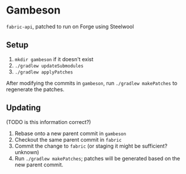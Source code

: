# Gambeson
`fabric-api`, patched to run on Forge using Steelwool

## Setup
1. `mkdir gambeson` if it doesn't exist
2. `./gradlew updateSubmodules`
3. `./gradlew applyPatches`

After modifying the commits in `gambeson`, run `./gradlew makePatches` to regenerate the patches.

## Updating

(TODO is this information correct?)

1. Rebase onto a new parent commit in `gambeson`
2. Checkout the same parent commit in `fabric`
3. Commit the change to `fabric` (or staging it might be sufficient? unknown)
4. Run `./gradlew makePatches`; patches will be generated based on the new parent commit.
